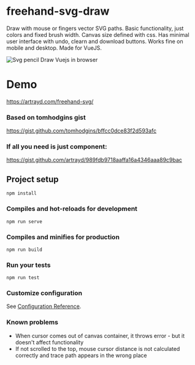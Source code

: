 # freehand-svg-draw
Draw with mouse or fingers vector SVG paths. Basic functionality, just colors and fixed brush width. Canvas size defined with css. Has minimal user interface with undo, clearn and download buttons. Works fine on mobile and desktop. Made for VueJS.

![Svg pencil Draw Vuejs in browser](https://artrayd.com/freehand-svg/freehand-svg-ui.png)

# Demo
https://artrayd.com/freehand-svg/

### Based on tomhodgins gist
https://gist.github.com/tomhodgins/bffcc0dce83f2d593afc

### If all you need is just component:
https://gist.github.com/artrayd/989fdb9718aaffa16a4346aaa89c9bac


## Project setup
```
npm install
```

### Compiles and hot-reloads for development
```
npm run serve
```

### Compiles and minifies for production
```
npm run build
```

### Run your tests
```
npm run test
```

### Customize configuration
See [Configuration Reference](https://cli.vuejs.org/config/).

### Known problems
- When cursor comes out of canvas container, it throws error - but it doesn't affect functionality
- If not scrolled to the top, mouse cursor distance is not calculated correctly and trace path appears in the wrong place
